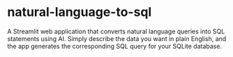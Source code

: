 # natural-language-to-sql
A Streamlit web application that converts natural language queries into SQL statements using AI. Simply describe the data you want in plain English, and the app generates the corresponding SQL query for your SQLite database.
